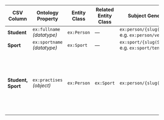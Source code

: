 | CSV Column         | Ontology Property           | Entity Class | Related Entity Class | Subject Generation                                    | Join Condition                                                                     |
| ------------------ | --------------------------- | ------------ | -------------------- | ----------------------------------------------------- | ---------------------------------------------------------------------------------- |
| **Student**        | `ex:fullname` *(datatype)*  | `ex:Person`  | —                    | `ex:person/{slug(Student)}`<br>e.g. `ex:person/venus` | —                                                                                  |
| **Sport**          | `ex:sportname` *(datatype)* | `ex:Sport`   | —                    | `ex:sport/{slug(Sport)}`<br>e.g. `ex:sport/tennis`    | —                                                                                  |
| **Student, Sport** | `ex:practises` *(object)*   | `ex:Person`  | `ex:Sport`           | `ex:person/{slug(Student)}`                           | Match the two values from the **same CSV row**<br>(Person subject ↔ Sport subject) |
